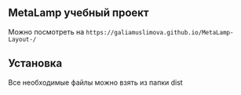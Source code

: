 ## MetaLamp учебный проект
Можно посмотреть на `https://galiamuslimova.github.io/MetaLamp-Layout-/`

## Установка
Все необходимые файлы можно взять из папки dist





